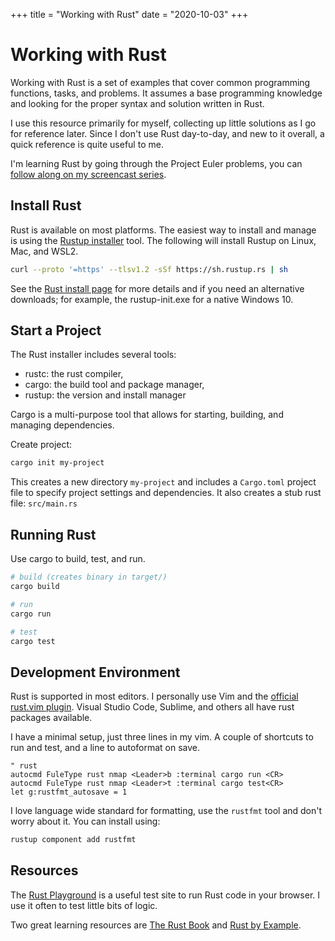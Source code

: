 +++
title = "Working with Rust"
date = "2020-10-03"
+++

# Working with Rust

Working with Rust is a set of examples that cover common programming functions, tasks, and problems. It assumes a base programming knowledge and looking for the proper syntax and solution written in Rust.

I use this resource primarily for myself, collecting up little solutions as I go for reference later. Since I don't use Rust day-to-day, and new to it overall, a quick reference is quite useful to me.

I'm learning Rust by going through the Project Euler problems, you can [follow along on my screencast series](https://www.youtube.com/playlist?list=PLcFQxbPQBUEUNIsPQjHeULQnp3L3F_QwR).

## Install Rust

Rust is available on most platforms. The easiest way to install and manage is using the [Rustup installer](https://www.rust-lang.org/learn/get-started) tool. The following will install Rustup on Linux, Mac, and WSL2.

```bash
curl --proto '=https' --tlsv1.2 -sSf https://sh.rustup.rs | sh
```

See the [Rust install page](https://www.rust-lang.org/learn/get-started) for more details and if you need an alternative downloads; for example, the rustup-init.exe for a native Windows 10.

## Start a Project

The Rust installer includes several tools:

- rustc: the rust compiler,
- cargo: the build tool and package manager,
- rustup: the version and install manager

Cargo is a multi-purpose tool that allows for starting, building, and managing dependencies.

Create project:

```bash
cargo init my-project
```

This creates a new directory `my-project` and includes a `Cargo.toml` project file to specify project settings and dependencies. It also creates a stub rust file: `src/main.rs`

## Running Rust

Use cargo to build, test, and run.

```bash
# build (creates binary in target/)
cargo build

# run
cargo run

# test
cargo test
```

## Development Environment

Rust is supported in most editors. I personally use Vim and the [official rust.vim plugin](https://github.com/rust-lang/rust.vim). Visual Studio Code, Sublime, and others all have rust packages available.

I have a minimal setup, just three lines in my vim. A couple of shortcuts to run and test, and a line to autoformat on save.

```vim
" rust
autocmd FuleType rust nmap <Leader>b :terminal cargo run <CR>
autocmd FuleType rust nmap <Leader>t :terminal cargo test<CR>
let g:rustfmt_autosave = 1
```

I love language wide standard for formatting, use the `rustfmt` tool and don't worry about it. You can install using:

```bash
rustup component add rustfmt
```

## Resources

The [Rust Playground](https://play.rust-lang.org/) is a useful test site to run Rust code in your browser. I use it often to test little bits of logic.

Two great learning resources are [The Rust Book](https://doc.rust-lang.org/book/) and [Rust by Example](https://doc.rust-lang.org/stable/rust-by-example/).
